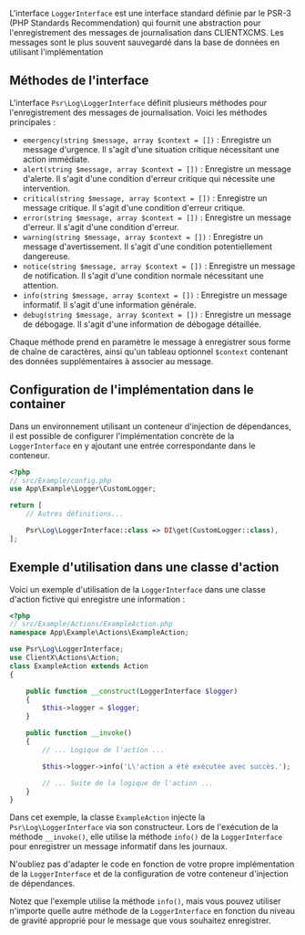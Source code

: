 
L'interface `LoggerInterface` est une interface standard définie par le PSR-3 (PHP Standards Recommendation) qui fournit une abstraction pour l'enregistrement des messages de journalisation dans CLIENTXCMS. Les messages sont le plus souvent sauvegardé dans la base de données en utilisant l'implémentation 

## Méthodes de l'interface

L'interface `Psr\Log\LoggerInterface` définit plusieurs méthodes pour l'enregistrement des messages de journalisation. Voici les méthodes principales :

- `emergency(string $message, array $context = [])` : Enregistre un message d'urgence. Il s'agit d'une situation critique nécessitant une action immédiate.
- `alert(string $message, array $context = [])` : Enregistre un message d'alerte. Il s'agit d'une condition d'erreur critique qui nécessite une intervention.
- `critical(string $message, array $context = [])` : Enregistre un message critique. Il s'agit d'une condition d'erreur critique.
- `error(string $message, array $context = [])` : Enregistre un message d'erreur. Il s'agit d'une condition d'erreur.
- `warning(string $message, array $context = [])` : Enregistre un message d'avertissement. Il s'agit d'une condition potentiellement dangereuse.
- `notice(string $message, array $context = [])` : Enregistre un message de notification. Il s'agit d'une condition normale nécessitant une attention.
- `info(string $message, array $context = [])` : Enregistre un message informatif. Il s'agit d'une information générale.
- `debug(string $message, array $context = [])` : Enregistre un message de débogage. Il s'agit d'une information de débogage détaillée.

Chaque méthode prend en paramètre le message à enregistrer sous forme de chaîne de caractères, ainsi qu'un tableau optionnel `$context` contenant des données supplémentaires à associer au message.

## Configuration de l'implémentation dans le container

Dans un environnement utilisant un conteneur d'injection de dépendances, il est possible de configurer l'implémentation concrète de la `LoggerInterface` en y ajoutant une entrée correspondante dans le conteneur. 

```php
<?php
// src/Example/config.php
use App\Example\Logger\CustomLogger;

return [
    // Autres définitions...

    Psr\Log\LoggerInterface::class => DI\get(CustomLogger::class),
];
```


## Exemple d'utilisation dans une classe d'action

Voici un exemple d'utilisation de la `LoggerInterface` dans une classe d'action fictive qui enregistre une information :

```php
<?php
// src/Example/Actions/ExampleAction.php
namespace App\Example\Actions\ExampleAction;

use Psr\Log\LoggerInterface;
use ClientX\Actions\Action;
class ExampleAction extends Action
{

    public function __construct(LoggerInterface $logger)
    {
        $this->logger = $logger;
    }

    public function __invoke()
    {
        // ... Logique de l'action ...

        $this->logger->info('L\'action a été exécutée avec succès.');

        // ... Suite de la logique de l'action ...
    }
}
```

Dans cet exemple, la classe `ExampleAction` injecte la `Psr\Log\LoggerInterface` via son constructeur. Lors de l'exécution de la méthode `__invoke()`, elle utilise la méthode `info()` de la `LoggerInterface` pour enregistrer un message informatif dans les journaux.

N'oubliez pas d'adapter le code en fonction de votre propre implémentation de la `LoggerInterface` et de la configuration de votre conteneur d'injection de dépendances.

Notez que l'exemple utilise la méthode `info()`, mais vous pouvez utiliser n'importe quelle autre méthode de la `LoggerInterface` en fonction du niveau de gravité approprié pour le message que vous souhaitez enregistrer.